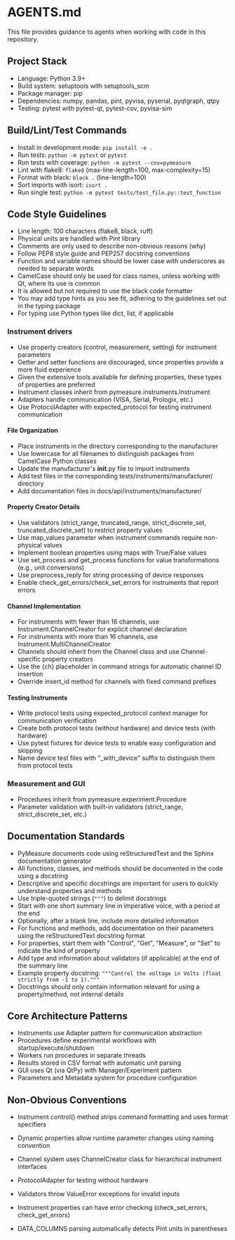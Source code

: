 # AGENTS.md

This file provides guidance to agents when working with code in this repository.

## Project Stack

- Language: Python 3.9+
- Build system: setuptools with setuptools_scm
- Package manager: pip
- Dependencies: numpy, pandas, pint, pyvisa, pyserial, pyqtgraph, qtpy
- Testing: pytest with pytest-qt, pytest-cov, pyvisa-sim

## Build/Lint/Test Commands

- Install in development mode: `pip install -e .`
- Run tests: `python -m pytest` or `pytest`
- Run tests with coverage: `python -m pytest --cov=pymeasure`
- Lint with flake8: `flake8` (max-line-length=100, max-complexity=15)
- Format with black: `black .` (line-length=100)
- Sort imports with isort: `isort .`
- Run single test: `python -m pytest tests/test_file.py::test_function`

## Code Style Guidelines

- Line length: 100 characters (flake8, black, ruff)
- Physical units are handled with Pint library
- Comments are only used to describe non-obvious reasons (why)
- Follow PEP8 style guide and PEP257 docstring conventions
- Function and variable names should be lower case with underscores as needed to separate words
- CamelCase should only be used for class names, unless working with Qt, where its use is common
- It is allowed but not required to use the black code formatter
- You may add type hints as you see fit, adhering to the guidelines set out in the typing package
- For typing use Python types like dict, list, if applicable

### Instrument drivers

- Use property creators (control, measurement, setting) for instrument parameters
- Getter and setter functions are discouraged, since properties provide a more fluid experience
- Given the extensive tools available for defining properties, these types of properties are preferred
- Instrument classes inherit from pymeasure.instruments.Instrument
- Adapters handle communication (VISA, Serial, Prologix, etc.)
- Use ProtocolAdapter with expected_protocol for testing instrument communication

#### File Organization

- Place instruments in the directory corresponding to the manufacturer
- Use lowercase for all filenames to distinguish packages from CamelCase Python classes
- Update the manufacturer's __init__.py file to import instruments
- Add test files in the corresponding tests/instruments/manufacturer/ directory
- Add documentation files in docs/api/instruments/manufacturer/

#### Property Creator Details

- Use validators (strict_range, truncated_range, strict_discrete_set, truncated_discrete_set) to restrict property values
- Use map_values parameter when instrument commands require non-physical values
- Implement boolean properties using maps with True/False values
- Use set_process and get_process functions for value transformations (e.g., unit conversions)
- Use preprocess_reply for string processing of device responses
- Enable check_get_errors/check_set_errors for instruments that report errors

#### Channel Implementation

- For instruments with fewer than 16 channels, use Instrument.ChannelCreator for explicit channel declaration
- For instruments with more than 16 channels, use Instrument.MultiChannelCreator
- Channels should inherit from the Channel class and use Channel-specific property creators
- Use the {ch} placeholder in command strings for automatic channel ID insertion
- Override insert_id method for channels with fixed command prefixes

#### Testing Instruments

- Write protocol tests using expected_protocol context manager for communication verification
- Create both protocol tests (without hardware) and device tests (with hardware)
- Use pytest fixtures for device tests to enable easy configuration and skipping
- Name device test files with "_with_device" suffix to distinguish them from protocol tests

### Measurement and GUI

- Procedures inherit from pymeasure.experiment.Procedure
- Parameter validation with built-in validators (strict_range, strict_discrete_set, etc.)

## Documentation Standards

- PyMeasure documents code using reStructuredText and the Sphinx documentation generator
- All functions, classes, and methods should be documented in the code using a docstring
- Descriptive and specific docstrings are important for users to quickly understand properties and methods
- Use triple-quoted strings (`"""`) to delimit docstrings
- Start with one short summary line in imperative voice, with a period at the end
- Optionally, after a blank line, include more detailed information
- For functions and methods, add documentation on their parameters using the reStructuredText docstring format
- For properties, start them with "Control", "Get", "Measure", or "Set" to indicate the kind of property
- Add type and information about validators (if applicable) at the end of the summary line
- Example property docstring: `"""Control the voltage in Volts (float strictly from -1 to 1)."""`
- Docstrings should only contain information relevant for using a property/method, not internal details

## Core Architecture Patterns

- Instruments use Adapter pattern for communication abstraction
- Procedures define experimental workflows with startup/execute/shutdown
- Workers run procedures in separate threads
- Results stored in CSV format with automatic unit parsing
- GUI uses Qt (via QtPy) with Manager/Experiment pattern
- Parameters and Metadata system for procedure configuration

## Non-Obvious Conventions

- Instrument control() method strips command formatting and uses format specifiers
- Dynamic properties allow runtime parameter changes using naming convention
- Channel system uses ChannelCreator class for hierarchical instrument interfaces
- ProtocolAdapter for testing without hardware
- Validators throw ValueError exceptions for invalid inputs
- Instrument properties can have error checking (check_set_errors, check_get_errors)

- DATA_COLUMNS parsing automatically detects Pint units in parentheses
